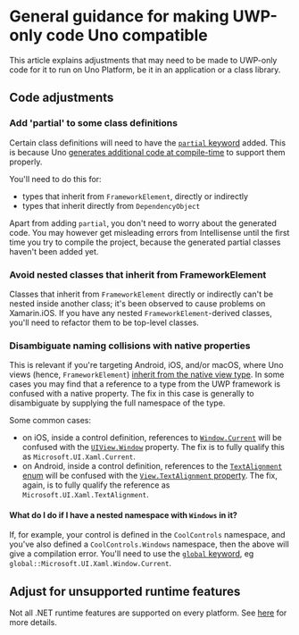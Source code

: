 ﻿---
uid: Uno.Development.MigratingGuidance
---

# General guidance for making UWP-only code Uno compatible

This article explains adjustments that may need to be made to UWP-only code for it to run on Uno Platform, be it in an application or a class library.

## Code adjustments

### Add 'partial' to some class definitions

Certain class definitions will need to have the [`partial` keyword](https://docs.microsoft.com/en-us/dotnet/csharp/language-reference/keywords/partial-type) added. This is because Uno [generates additional code at compile-time](./uno-development/uno-internals-overview.md#dependencyobject-implementation-generator) to support them properly.

You'll need to do this for:

 - types that inherit from `FrameworkElement`, directly or indirectly
 - types that inherit directly from `DependencyObject`

Apart from adding `partial`, you don't need to worry about the generated code. You may however get misleading errors from Intellisense until the first time you try to compile the project, because the generated partial classes haven't been added yet.

### Avoid nested classes that inherit from FrameworkElement

Classes that inherit from `FrameworkElement` directly or indirectly can't be nested inside another class; it's been observed to cause problems on Xamarin.iOS. If you have any nested `FrameworkElement`-derived classes, you'll need to refactor them to be top-level classes.

### Disambiguate naming collisions with native properties

This is relevant if you're targeting Android, iOS, and/or macOS, where Uno views (hence, `FrameworkElement`) [inherit from the native view type](native-views.md). In some cases you may find that a reference to a type from the UWP framework is confused with a native property. The fix in this case is generally to disambiguate by supplying the full namespace of the type.

Some common cases:

 - on iOS, inside a control definition, references to [`Window.Current`](https://docs.microsoft.com/en-us/uwp/api/windows.ui.xaml.window.current) will be confused with the [`UIView.Window`](https://docs.microsoft.com/en-us/dotnet/api/uikit.uiview.window) property. The fix is to fully qualify this as `Microsoft.UI.Xaml.Current`. 
 - on Android, inside a control definition, references to the [`TextAlignment` enum](https://docs.microsoft.com/en-us/uwp/api/windows.ui.xaml.textalignment) will be confused with the [`View.TextAlignment` property](https://docs.microsoft.com/en-us/dotnet/api/android.views.view.textalignment). The fix, again, is to fully qualify the reference as `Microsoft.UI.Xaml.TextAlignment`.

#### What do I do if I have a nested namespace with `Windows` in it?

If, for example, your control is defined in the `CoolControls` namespace, and you've also defined a `CoolControls.Windows` namespace, then the above will give a compilation error. You'll need to use the [`global` keyword](https://docs.microsoft.com/en-us/dotnet/csharp/language-reference/operators/namespace-alias-qualifier), eg `global::Microsoft.UI.Xaml.Window.Current`.

## Adjust for unsupported runtime features

Not all .NET runtime features are supported on every platform. See [here](migrating-before-you-start.md) for more details.
